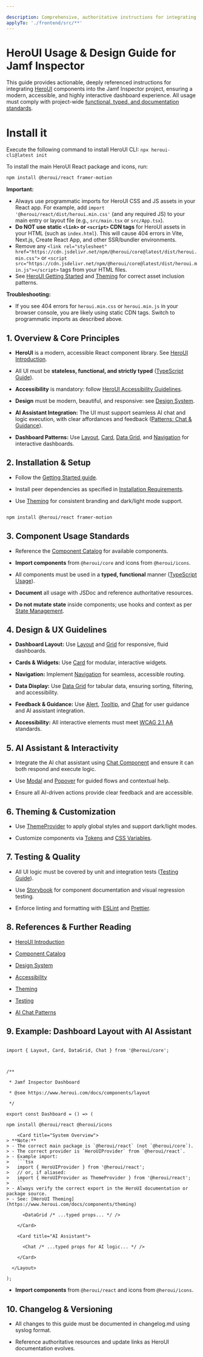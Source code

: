 ```yaml
---

description: Comprehensive, authoritative instructions for integrating HeroUI components into the Jamf Inspector AI-assisted dashboard application, with deep links to HeroUI documentation, design guidelines, accessibility, and best practices for a modern, interactive, and accessible user experience.
applyTo: './frontend/src/**'
---
```


# HeroUI Usage & Design Guide for Jamf Inspector



This guide provides actionable, deeply referenced instructions for integrating [HeroUI](https://www.heroui.com/) components into the Jamf Inspector project, ensuring a modern, accessible, and highly interactive dashboard experience. All usage must comply with project-wide [functional, typed, and documentation standards](./copilot-instructions.md).



# Install it
Execute the following command to install HeroUI CLI:
`npx heroui-cli@latest init`

To install the main HeroUI React package and icons, run:

```bash
npm install @heroui/react framer-motion
```


**Important:**
- Always use programmatic imports for HeroUI CSS and JS assets in your React app. For example, add `import '@heroui/react/dist/heroui.min.css'` (and any required JS) to your main entry or layout file (e.g., `src/main.tsx` or `src/App.tsx`).
- **Do NOT use static `<link>` or `<script>` CDN tags** for HeroUI assets in your HTML (such as `index.html`). This will cause 404 errors in Vite, Next.js, Create React App, and other SSR/bundler environments.
- Remove any `<link rel="stylesheet" href="https://cdn.jsdelivr.net/npm/@heroui/core@latest/dist/heroui.min.css">` or `<script src="https://cdn.jsdelivr.net/npm/@heroui/core@latest/dist/heroui.min.js"></script>` tags from your HTML files.
- See [HeroUI Getting Started](https://www.heroui.com/docs/guide/getting-started) and [Theming](https://www.heroui.com/docs/guide/theming) for correct asset inclusion patterns.

**Troubleshooting:**
- If you see 404 errors for `heroui.min.css` or `heroui.min.js` in your browser console, you are likely using static CDN tags. Switch to programmatic imports as described above.



## 1. Overview & Core Principles



- **HeroUI** is a modern, accessible React component library. See [HeroUI Introduction](https://www.heroui.com/docs/guide/introduction).

- All UI must be **stateless, functional, and strictly typed** ([TypeScript Guide](https://www.heroui.com/docs/guide/typescript)).

- **Accessibility** is mandatory: follow [HeroUI Accessibility Guidelines](https://www.heroui.com/docs/guide/accessibility).

- **Design** must be modern, beautiful, and responsive: see [Design System](https://www.heroui.com/docs/guide/design-system).

- **AI Assistant Integration:** The UI must support seamless AI chat and logic execution, with clear affordances and feedback ([Patterns: Chat & Guidance](https://www.heroui.com/docs/components/chat)).

- **Dashboard Patterns:** Use [Layout](https://www.heroui.com/docs/components/layout), [Card](https://www.heroui.com/docs/components/card), [Data Grid](https://www.heroui.com/docs/components/data-grid), and [Navigation](https://www.heroui.com/docs/components/navigation) for interactive dashboards.





## 2. Installation & Setup



- Follow the [Getting Started guide](https://www.heroui.com/docs/guide/getting-started).

- Install peer dependencies as specified in [Installation Requirements](https://www.heroui.com/docs/guide/installation).

- Use [Theming](https://www.heroui.com/docs/guide/theming) for consistent branding and dark/light mode support.



```bash

npm install @heroui/react framer-motion 

```





## 3. Component Usage Standards



- Reference the [Component Catalog](https://www.heroui.com/docs/components/overview) for available components.

- **Import components** from `@heroui/core` and icons from `@heroui/icons`.

- All components must be used in a **typed, functional** manner ([TypeScript Usage](https://www.heroui.com/docs/guide/typescript)).

- **Document** all usage with JSDoc and reference authoritative resources.

- **Do not mutate state** inside components; use hooks and context as per [State Management](https://www.heroui.com/docs/guide/state-management).





## 4. Design & UX Guidelines



- **Dashboard Layout:** Use [Layout](https://www.heroui.com/docs/components/layout) and [Grid](https://www.heroui.com/docs/components/grid) for responsive, fluid dashboards.

- **Cards & Widgets:** Use [Card](https://www.heroui.com/docs/components/card) for modular, interactive widgets.

- **Navigation:** Implement [Navigation](https://www.heroui.com/docs/components/navigation) for seamless, accessible routing.

- **Data Display:** Use [Data Grid](https://www.heroui.com/docs/components/data-grid) for tabular data, ensuring sorting, filtering, and accessibility.

- **Feedback & Guidance:** Use [Alert](https://www.heroui.com/docs/components/alert), [Tooltip](https://www.heroui.com/docs/components/tooltip), and [Chat](https://www.heroui.com/docs/components/chat) for user guidance and AI assistant integration.

- **Accessibility:** All interactive elements must meet [WCAG 2.1 AA](https://www.heroui.com/docs/guide/accessibility) standards.





## 5. AI Assistant & Interactivity



- Integrate the AI chat assistant using [Chat Component](https://www.heroui.com/docs/components/chat) and ensure it can both respond and execute logic.

- Use [Modal](https://www.heroui.com/docs/components/modal) and [Popover](https://www.heroui.com/docs/components/popover) for guided flows and contextual help.

- Ensure all AI-driven actions provide clear feedback and are accessible.





## 6. Theming & Customization



- Use [ThemeProvider](https://www.heroui.com/docs/guide/theming) to apply global styles and support dark/light modes.

- Customize components via [Tokens](https://www.heroui.com/docs/guide/theming#customization) and [CSS Variables](https://www.heroui.com/docs/guide/theming#css-variables).





## 7. Testing & Quality



- All UI logic must be covered by unit and integration tests ([Testing Guide](https://www.heroui.com/docs/guide/testing)).

- Use [Storybook](https://www.heroui.com/docs/guide/storybook) for component documentation and visual regression testing.

- Enforce linting and formatting with [ESLint](https://www.heroui.com/docs/guide/linting) and [Prettier](https://www.heroui.com/docs/guide/formatting).





## 8. References & Further Reading



- [HeroUI Introduction](https://www.heroui.com/docs/guide/introduction)

- [Component Catalog](https://www.heroui.com/docs/components/overview)

- [Design System](https://www.heroui.com/docs/guide/design-system)

- [Accessibility](https://www.heroui.com/docs/guide/accessibility)

- [Theming](https://www.heroui.com/docs/guide/theming)

- [Testing](https://www.heroui.com/docs/guide/testing)

- [AI Chat Patterns](https://www.heroui.com/docs/components/chat)





## 9. Example: Dashboard Layout with AI Assistant



```tsx

import { Layout, Card, DataGrid, Chat } from '@heroui/core';



/**

 * Jamf Inspector Dashboard

 * @see https://www.heroui.com/docs/components/layout

 */

export const Dashboard = () => (

npm install @heroui/react @heroui/icons

    <Card title="System Overview">
> **Note:**
> - The correct main package is `@heroui/react` (not `@heroui/core`).
> - The correct provider is `HeroUIProvider` from `@heroui/react`.
> - Example import:
>   ```tsx
>   import { HeroUIProvider } from '@heroui/react';
>   // or, if aliased:
>   import { HeroUIProvider as ThemeProvider } from '@heroui/react';
>   ```
> - Always verify the correct export in the HeroUI documentation or package source.
> - See: [HeroUI Theming](https://www.heroui.com/docs/components/theming)

      <DataGrid /* ...typed props... */ />

    </Card>

    <Card title="AI Assistant">

      <Chat /* ...typed props for AI logic... */ />

    </Card>

  </Layout>

);

```


- **Import components** from `@heroui/react` and icons from `@heroui/icons`.


## 10. Changelog & Versioning



- All changes to this guide must be documented in changelog.md using syslog format.

- Reference authoritative resources and update links as HeroUI documentation evolves.



